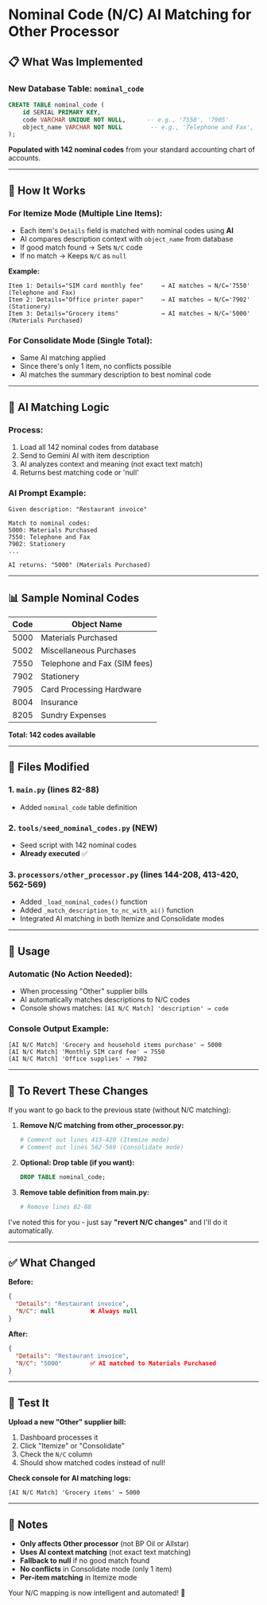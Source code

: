 # Nominal Code (N/C) AI Matching for Other Processor

## 📋 What Was Implemented

### New Database Table: `nominal_code`
```sql
CREATE TABLE nominal_code (
    id SERIAL PRIMARY KEY,
    code VARCHAR UNIQUE NOT NULL,      -- e.g., '7550', '7905'
    object_name VARCHAR NOT NULL        -- e.g., 'Telephone and Fax', 'Card Processing Hardware'
);
```

**Populated with 142 nominal codes** from your standard accounting chart of accounts.

---

## 🎯 How It Works

### For **Itemize Mode** (Multiple Line Items):
- Each item's `Details` field is matched with nominal codes using **AI**
- AI compares description context with `object_name` from database
- If good match found → Sets `N/C` code
- If no match → Keeps `N/C` as `null`

**Example:**
```
Item 1: Details="SIM card monthly fee"     → AI matches → N/C='7550' (Telephone and Fax)
Item 2: Details="Office printer paper"     → AI matches → N/C='7902' (Stationery)
Item 3: Details="Grocery items"            → AI matches → N/C='5000' (Materials Purchased)
```

### For **Consolidate Mode** (Single Total):
- Same AI matching applied
- Since there's only 1 item, no conflicts possible
- AI matches the summary description to best nominal code

---

## 🤖 AI Matching Logic

### Process:
1. Load all 142 nominal codes from database
2. Send to Gemini AI with item description
3. AI analyzes context and meaning (not exact text match)
4. Returns best matching code or 'null'

### AI Prompt Example:
```
Given description: "Restaurant invoice"

Match to nominal codes:
5000: Materials Purchased
7550: Telephone and Fax
7902: Stationery
...

AI returns: "5000" (Materials Purchased)
```

---

## 📊 Sample Nominal Codes

| Code | Object Name |
|------|-------------|
| 5000 | Materials Purchased |
| 5002 | Miscellaneous Purchases |
| 7550 | Telephone and Fax (SIM fees) |
| 7902 | Stationery |
| 7905 | Card Processing Hardware |
| 8004 | Insurance |
| 8205 | Sundry Expenses |

**Total: 142 codes available**

---

## 🔧 Files Modified

### 1. `main.py` (lines 82-88)
- Added `nominal_code` table definition

### 2. `tools/seed_nominal_codes.py` (NEW)
- Seed script with 142 nominal codes
- **Already executed** ✅

### 3. `processors/other_processor.py` (lines 144-208, 413-420, 562-569)
- Added `_load_nominal_codes()` function
- Added `_match_description_to_nc_with_ai()` function
- Integrated AI matching in both Itemize and Consolidate modes

---

## 🎯 Usage

### Automatic (No Action Needed):
- When processing "Other" supplier bills
- AI automatically matches descriptions to N/C codes
- Console shows matches: `[AI N/C Match] 'description' → code`

### Console Output Example:
```
[AI N/C Match] 'Grocery and household items purchase' → 5000
[AI N/C Match] 'Monthly SIM card fee' → 7550
[AI N/C Match] 'Office supplies' → 7902
```

---

## 🔄 To Revert These Changes

If you want to go back to the previous state (without N/C matching):

1. **Remove N/C matching from other_processor.py:**
   ```bash
   # Comment out lines 413-420 (Itemize mode)
   # Comment out lines 562-569 (Consolidate mode)
   ```

2. **Optional: Drop table (if you want):**
   ```sql
   DROP TABLE nominal_code;
   ```

3. **Remove table definition from main.py:**
   ```python
   # Remove lines 82-88
   ```

I've noted this for you - just say **"revert N/C changes"** and I'll do it automatically.

---

## ✅ What Changed

**Before:**
```json
{
  "Details": "Restaurant invoice",
  "N/C": null          ❌ Always null
}
```

**After:**
```json
{
  "Details": "Restaurant invoice",
  "N/C": "5000"        ✅ AI matched to Materials Purchased
}
```

---

## 🧪 Test It

**Upload a new "Other" supplier bill:**
1. Dashboard processes it
2. Click "Itemize" or "Consolidate"
3. Check the `N/C` column
4. Should show matched codes instead of null!

**Check console for AI matching logs:**
```
[AI N/C Match] 'Grocery items' → 5000
```

---

## 📝 Notes

- **Only affects Other processor** (not BP Oil or Allstar)
- **Uses AI context matching** (not exact text matching)
- **Fallback to null** if no good match found
- **No conflicts** in Consolidate mode (only 1 item)
- **Per-item matching** in Itemize mode

Your N/C mapping is now intelligent and automated! 🎉

